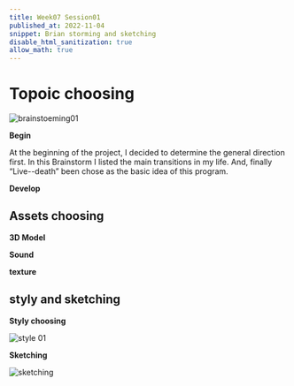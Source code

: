 ```yaml
---
title: Week07 Session01
published_at: 2022-11-04
snippet: Brian storming and sketching
disable_html_sanitization: true
allow_math: true
---
```


# Topoic choosing

![brainstoeming01](/w07s01/brainstorm.png)

**Begin**

At the beginning of the project, I decided to determine the general direction first. In this Brainstorm I listed the main  transitions in my life. 
And, finally “Live--death” been chose as the basic idea of this program.

**Develop**



## Assets choosing

**3D Model**




**Sound**

**texture**


## styly and sketching
**Styly choosing**

![style 01](/w07s01/Style01.png)


**Sketching**

![sketching](/w07s01/Sketch.png)


